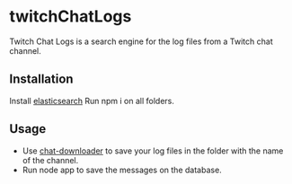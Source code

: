 # twitchChatLogs
Twitch Chat Logs is a search engine for the log files from a Twitch chat channel.

## Installation
Install [elasticsearch](https://www.elastic.co/)
Run npm i on all folders.
## Usage
* Use [chat-downloader](https://pypi.org/project/chat-downloader/) to save your log files in the folder with the name of the channel.
* Run node app to save the messages on the database. 

